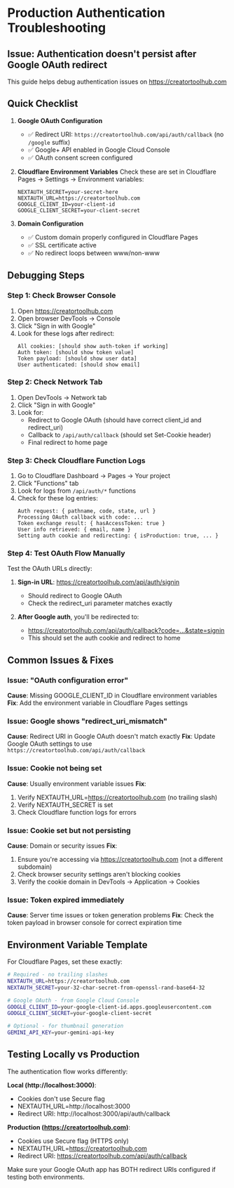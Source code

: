 # Production Authentication Troubleshooting

## Issue: Authentication doesn't persist after Google OAuth redirect

This guide helps debug authentication issues on https://creatortoolhub.com

## Quick Checklist

1. **Google OAuth Configuration**
   - ✅ Redirect URI: `https://creatortoolhub.com/api/auth/callback` (no `/google` suffix)
   - ✅ Google+ API enabled in Google Cloud Console
   - ✅ OAuth consent screen configured

2. **Cloudflare Environment Variables**
   Check these are set in Cloudflare Pages → Settings → Environment variables:
   ```
   NEXTAUTH_SECRET=your-secret-here
   NEXTAUTH_URL=https://creatortoolhub.com
   GOOGLE_CLIENT_ID=your-client-id
   GOOGLE_CLIENT_SECRET=your-client-secret
   ```

3. **Domain Configuration**
   - ✅ Custom domain properly configured in Cloudflare Pages
   - ✅ SSL certificate active
   - ✅ No redirect loops between www/non-www

## Debugging Steps

### Step 1: Check Browser Console
1. Open https://creatortoolhub.com
2. Open browser DevTools → Console
3. Click "Sign in with Google"
4. Look for these logs after redirect:
   ```
   All cookies: [should show auth-token if working]
   Auth token: [should show token value]
   Token payload: [should show user data]
   User authenticated: [should show email]
   ```

### Step 2: Check Network Tab
1. Open DevTools → Network tab
2. Click "Sign in with Google"
3. Look for:
   - Redirect to Google OAuth (should have correct client_id and redirect_uri)
   - Callback to `/api/auth/callback` (should set Set-Cookie header)
   - Final redirect to home page

### Step 3: Check Cloudflare Function Logs
1. Go to Cloudflare Dashboard → Pages → Your project
2. Click "Functions" tab
3. Look for logs from `/api/auth/*` functions
4. Check for these log entries:
   ```
   Auth request: { pathname, code, state, url }
   Processing OAuth callback with code: ...
   Token exchange result: { hasAccessToken: true }
   User info retrieved: { email, name }
   Setting auth cookie and redirecting: { isProduction: true, ... }
   ```

### Step 4: Test OAuth Flow Manually
Test the OAuth URLs directly:

1. **Sign-in URL**: https://creatortoolhub.com/api/auth/signin
   - Should redirect to Google OAuth
   - Check the redirect_uri parameter matches exactly

2. **After Google auth**, you'll be redirected to:
   - https://creatortoolhub.com/api/auth/callback?code=...&state=signin
   - This should set the auth cookie and redirect to home

## Common Issues & Fixes

### Issue: "OAuth configuration error"
**Cause**: Missing GOOGLE_CLIENT_ID in Cloudflare environment variables
**Fix**: Add the environment variable in Cloudflare Pages settings

### Issue: Google shows "redirect_uri_mismatch"
**Cause**: Redirect URI in Google OAuth doesn't match exactly
**Fix**: Update Google OAuth settings to use `https://creatortoolhub.com/api/auth/callback`

### Issue: Cookie not being set
**Cause**: Usually environment variable issues
**Fix**: 
1. Verify NEXTAUTH_URL=https://creatortoolhub.com (no trailing slash)
2. Verify NEXTAUTH_SECRET is set
3. Check Cloudflare function logs for errors

### Issue: Cookie set but not persisting
**Cause**: Domain or security issues
**Fix**: 
1. Ensure you're accessing via https://creatortoolhub.com (not a different subdomain)
2. Check browser security settings aren't blocking cookies
3. Verify the cookie domain in DevTools → Application → Cookies

### Issue: Token expired immediately
**Cause**: Server time issues or token generation problems
**Fix**: Check the token payload in browser console for correct expiration time

## Environment Variable Template

For Cloudflare Pages, set these exactly:

```bash
# Required - no trailing slashes
NEXTAUTH_URL=https://creatortoolhub.com
NEXTAUTH_SECRET=your-32-char-secret-from-openssl-rand-base64-32

# Google OAuth - from Google Cloud Console
GOOGLE_CLIENT_ID=your-google-client-id.apps.googleusercontent.com
GOOGLE_CLIENT_SECRET=your-google-client-secret

# Optional - for thumbnail generation
GEMINI_API_KEY=your-gemini-api-key
```

## Testing Locally vs Production

The authentication flow works differently:

**Local (http://localhost:3000)**:
- Cookies don't use Secure flag
- NEXTAUTH_URL=http://localhost:3000
- Redirect URI: http://localhost:3000/api/auth/callback

**Production (https://creatortoolhub.com)**:
- Cookies use Secure flag (HTTPS only)
- NEXTAUTH_URL=https://creatortoolhub.com
- Redirect URI: https://creatortoolhub.com/api/auth/callback

Make sure your Google OAuth app has BOTH redirect URIs configured if testing both environments.
